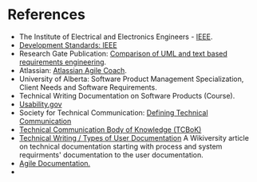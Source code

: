 # References

- The Institute of Electrical and Electronics Engineers - [IEEE](https://www.ieee.org/).
- [Development Standards: IEEE](Development.standards.ieee.org)
- Research Gate Publication: [Comparison of UML and text based requirements engineering](https://www.researchgate.net/publication/221320747_Comparison_of_UML_and_text_based_requirements_engineering).
- Atlassian: [Atlassian Agile Coach](https://www.atlassian.com/agile/project-management/user-stories).
- University of Alberta: Software Product Management Specialization, Client Needs and Software Requirements.
- Technical Writing Documentation on Software Products (Course).
- [Usability.gov](https://www.usability.gov/)
- Society for Technical Communication: [Defining Technical Communication](https://www.stc.org/about-stc/defining-technical-communication/)
- [Technical Communication Body of Knowledge (TCBoK)](https://www.tcbok.org/)
- [Technical Writing / Types of User Documentation](https://en.wikiversity.org/wiki/Technical_writing/Types_of_User_Documentation)
A Wikiversity article on technical documentation starting with process and system requirments' documentation to the user documentation.
- [Agile Documentation.](http://www.agilemodeling.com/essays/agileDocumentation.htm#AreAgilistsActuallyCreatingDocumentation)
- 
